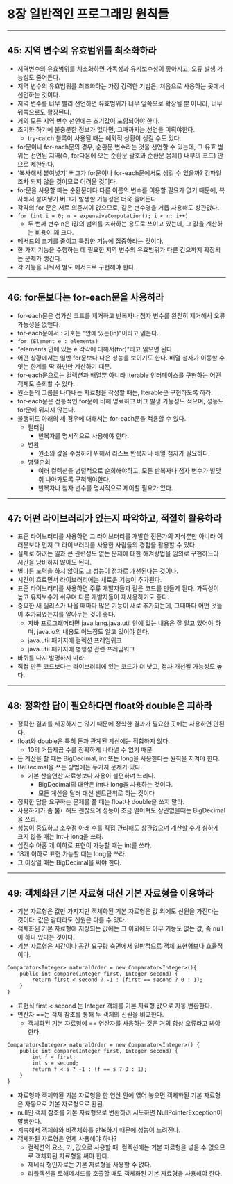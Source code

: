 # 8장 일반적인 프로그래밍 원칙들
---
## 45: 지역 변수의 유효범위를 최소화하라
- 지역변수의 유효범위를 치소화하면 가독성과 유지보수성이 좋아지고, 오류 발생 가능성도 줄어든다.
- 지역 변수의 유효범위를 최조화하는 가장 강력한 기법은, 처음으로 사용하는 곳에서 선언하는 것이다.
- 지역 변수를 너무 빨리 선언하면 유효범위가 너무 앞쪽으로 확장될 뿐 아니라, 너무 뒤쪽으로도 활장된다.
- 거의 모든 지역 변수 선언에는 초기값이 포함되어야 한다.
- 초기화 하기에 불충분한 정보가 없다면, 그때까지는 선언을 미뤄야한다.
    - try-catch 블록이 사용될 때는 예외적 상황이 생길 수도 있다.
- for문이나 for-each문의 경우, 순환문 변수라는 것을 선언할 수 있는데, 그 유효 범위는 선언된 지역(즉, for다음에 오는 순환문 괄호와 순환문 몸체\{\} 내부의 코드) 안으로 제한된다.
- '복사해서 붙여넣기' 버그가 for문이나 for-each문에서도 생길 수 있을까? 컴파일 조차 되지 않을 것이므로 어려울 것이다.
- for문을 사용할 때는 순환문마다 다른 이름의 변수를 이용할 필요가 없기 때문에, 복사해서 붙여넣기 버그가 발생할 가능성은 더욱 줄어든다.
- 각각의 for 문은 서로 의존서이 없으므로, 같은 변수명을 거듭 사용해도 상관없다.
- ```for (int i = 0; n = expensiveComputation(); i < n; i++)```
    - 두 번째 변수 n은 i값의 범위를 ㅈ하하는 용도로 쓰이고 있는데, 그 값을 계산하는 비용이 꽤 크다.
- 메서드의 크기를 줄이고 특정한 기능에 집중하라는 것이다.
- 한 가지 기능을 수행하는 데 필요한 지역 변수의 유효범위가 다른 긴으까지 확장되는 문제가 생긴다.
- 각 기능을 나눠서 별도 메서드로 구현해야 한다.

---

## 46: for문보다는 for-each문을 사용하라
- for-each문은 성가신 코드를 제거하고 반복자나 첨자 변수를 완전히 제거해서 오류 가능성을 없앤다.
- for-each문에서 : 기호는 "안에 있는(in)"이라고 읽는다.
- ```for (Element e : elements)```
- "elements 안에 있는 e 각각에 대해서(for)"라고 읽으면 된다.
- 어떤 상황에서는 일반 for문보다 나은 성능을 보이기도 한다. 배열 첨자가 이동할 수 잇는 한계를 딱 하넌만 계산하기 때문.
- for-each문으로는 컬렉션과 배열뿐 아니라 Iterable 인터페이스를 구현하는 어떤 객체도 순회할 수 있다.
- 원소들의 그룹을 나타내는 자료형을 작성할 때는, Iterable은 구현하도록 하라.
- for-each문은 전통적인 for문에 비해 명료하고 버그 발생 가능성도 적으며, 성능도 for문에 뒤지지 않는다.
- 불행히도 아래의 세 경우에 대해서는 for-each문을 적용할 수 있다.
    - 필터링
        - 반복자를 명시적으로 사용해야 한다.
    - 변환
        - 원소의 값을 수정하기 위해서 리스트 반복자나 배열 첨자가 필요하다.
    - 병렬순회
        - 여러 컬렉션을 병렬적으로 순회해야하고, 모든 반복자나 첨자 변수가 발맞춰 나아가도록 구혀해야한다.
        - 반복자나 첨자 변수를 명시적으로 제어할 필요가 있다.

---

## 47: 어떤 라이브러리가 있는지 파악하고, 적절히 활용하라
- 표준 라이브러리를 사용하면 그 라이브러리를 개발한 전문가의 지식뿐만 아니라 여러분보다 먼저 그 라이브러리를 사용한 사람들의 경험을 활용할 수 있다.
- 실제로 하려는 일과 큰 관련성도 없는 문제에 대한 해겨랑법을 임의로 구현하느라 시간을 낭비하지 않아도 된다.
- 별다른 노력을 하지 않아도 그 성능이 점차로 개선된다는 것이다.
- 시간이 흐르면서 라이브러리에는 새로운 기능이 추가된다.
- 표준 라이브러리를 사용하면 주류 개발자들과 같은 코드를 만들게 된다. 가독성이 높고 유지보수가 쉬우며 다른 개발자들이 재사용하기도 좋다.
- 중요한 새 릴리스가 나올 때마다 많은 기능이 새로 추가되는데, 그때마다 어떤 것들이 추가되었는지를 알아두는 것이 좋다.
    - 자바 프로그래머라면 java.lang.java.util 안에 있는 내용은 잘 알고 있어야 하며, java.io의 내용도 어느정도 알고 있어야 한다.
    - java.util 패키지에 컬렉션 프레임워크
    - java.util 패기지에 병행성 관련 프레임워크
- 바퀴를 다시 발명하지 마라.
- 직접 만든 코드보다는 라이브러리에 있는 코드가 더 낫고, 점차 개선될 가능성도 높다.

---

## 48: 정확한 답이 필요하다면 float와 double은 피하라
- 정확한 결과를 제공하지는 않기 때문에 정학한 결과가 필요한 곳에는 사용하면 안된다.
- float와 double은 특히 돈과 관계된 계산에는 적합하지 않다.
    - 10의 거듭제곱 수를 정확하게 나타낼 수 없기 때문
- 돈 계산을 할 때는 BigDecimal, int 또는 long을 사용한다는 원칙을 지켜야 한다.
- BeDecimal을 쓰는 방법에는 두가지 문제가 있다.
    - 기본 산술연산 자료형보다 사용이 불편하며 느리다.
        - BigDecimal의 대안은 int나 long을 사용하는 것이다.
        - 모든 계산을 달러 대신 센트단위로 하는 것이다
- 정확한 답을 요구하는 문제를 풀 때는 float나 double을 쓰지 말라.
- 사용하기가 좀 붎ㄴ해도 괜찮으며 성능이 조금 떨어져도 상관없을때는 BigDecimal을 쓰라.
- 성능이 중요하고 소수점 아래 수를 직접 관리해도 상관없으며 계산할 수가 심하게 크지 않을 때는 int나 long을 쓰라.
- 십진수 아홉 개 이하로 표현이 가능할 때는 int를 쓰라.
- 18개 이하로 표현 가능할 때는 long을 쓰라.
- 그 이상일 때는 BigDecimal을 써야 한다.

---

## 49: 객체화된 기본 자료형 대신 기본 자료형을 이용하라
- 기본 자료형은 값만 가지지만 객체화된 기본 자료형은 값 외에도 신원을 가진다는 것이다. 값은 같더라도 신원은 다를 수 있다.
- 객체화된 기본 자료형에 저장되는 값에는 그 이외에도 아무 기능도 없는 값, 즉 null이 하나 있다는 것이다.
- 기본 자료형은 시간이나 공간 요구량 측면에서 일반적으로 객체 표현형보다 효율적이다.
```
Comparator<Integer> naturalOrder = new Comparator<Integer>(){
    public int compare(Integer first, Integer second) {
        return first < second ? -1 : (first == second ? 0 : 1);
    }
}
```
- 표현식 first < second 는 Integer 객체를 기본 자료형 값으로 자동 변환한다.
- 연산자 ==는 객체 참조를 통해 두 객체의 신원을 비교한다.
    - 객체화된 기본 자료형에 == 연산자를 사용하는 것은 거의 항상 오류라고 봐야한다.
    
```
Comparator<Integer> naturalOrder = new Comparator<Integer>() {
    public int compare(Integer first, Integer second) {
        int f = first;
        int s = second;
        return f < s ? -1 : (f == s ? 0 : 1);
    }
}
```
- 자료형과 객체화된 기본 자료형을 한 연산 안에 엮어 놓으면 객체화된 기본 자료형은 자동으로 기본 자료형으로 환된.
- null인 객체 참조를 기본 자료형으로 변환하려 시도하면 NullPointerException이 발생한다.
- 계속해서 객체화와 비객체화를 반복하기 때문에 성능이 느려진다.
- 객체화된 자료형은 언제 사용해야 하나?
    - 컬렉션의 요소, 키, 값으로 사용할 때. 컬렉션에는 기본 자료형을 넣을 수 없으므로 객체화된 자료형을 써야 한다.
    - 제네릭 형인자로는 기본 자료형을 사용할 수 없다.
    - 리플렉션을 토해메서드를 호출할 때도 객체화된 기본 자료형을 사용해야 한다.
